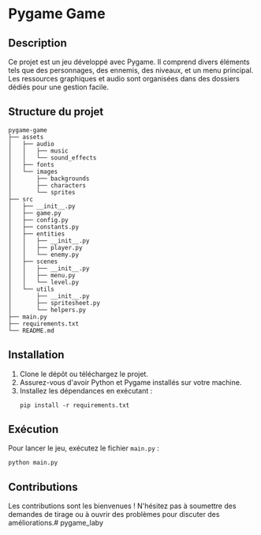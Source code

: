 # Pygame Game

## Description
Ce projet est un jeu développé avec Pygame. Il comprend divers éléments tels que des personnages, des ennemis, des niveaux, et un menu principal. Les ressources graphiques et audio sont organisées dans des dossiers dédiés pour une gestion facile.

## Structure du projet
```
pygame-game
├── assets
│   ├── audio
│   │   ├── music
│   │   └── sound_effects
│   ├── fonts
│   └── images
│       ├── backgrounds
│       ├── characters
│       └── sprites
├── src
│   ├── __init__.py
│   ├── game.py
│   ├── config.py
│   ├── constants.py
│   ├── entities
│   │   ├── __init__.py
│   │   ├── player.py
│   │   └── enemy.py
│   ├── scenes
│   │   ├── __init__.py
│   │   ├── menu.py
│   │   └── level.py
│   └── utils
│       ├── __init__.py
│       ├── spritesheet.py
│       └── helpers.py
├── main.py
├── requirements.txt
└── README.md
```

## Installation
1. Clone le dépôt ou téléchargez le projet.
2. Assurez-vous d'avoir Python et Pygame installés sur votre machine.
3. Installez les dépendances en exécutant :
   ```
   pip install -r requirements.txt
   ```

## Exécution
Pour lancer le jeu, exécutez le fichier `main.py` :
```
python main.py
```

## Contributions
Les contributions sont les bienvenues ! N'hésitez pas à soumettre des demandes de tirage ou à ouvrir des problèmes pour discuter des améliorations.# pygame_laby
